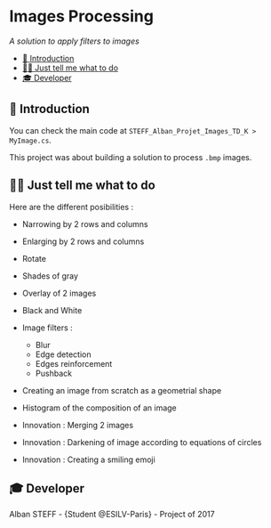 # Images Processing

*A solution to apply filters to images*

- [📍 Introduction](#-introduction)
- [👩‍💻 Just tell me what to do](#-Just-tell-me-what-to-do)
- [🎓 Developer](#-Developer)

## 📍 Introduction

You can check the main code at `STEFF_Alban_Projet_Images_TD_K > MyImage.cs`. 

This project was about building a solution to process `.bmp` images.

## 👩‍💻 Just tell me what to do

Here are the different posibilities :

- Narrowing by 2 rows and columns

- Enlarging by 2 rows and columns

- Rotate

- Shades of gray

- Overlay of 2 images

- Black and White

- Image filters :
  - Blur
  - Edge detection
  - Edges reinforcement
  - Pushback

- Creating an image from scratch as a geometrial shape

- Histogram of the composition of an image

- Innovation : Merging 2 images

- Innovation : Darkening of image according to equations of circles

- Innovation : Creating a smiling emoji

## 🎓 Developer

Alban STEFF - {Student @ESILV-Paris} - Project of 2017
